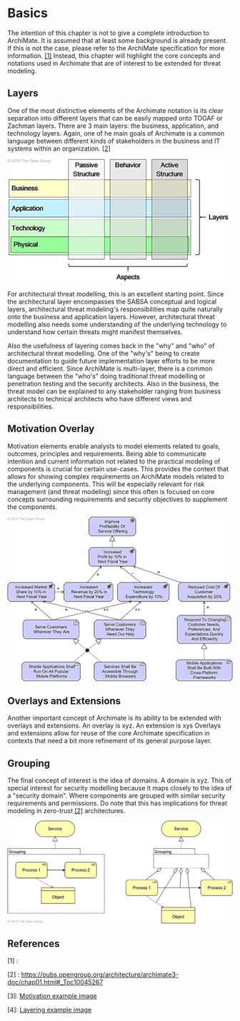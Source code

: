 # Basics

The intention of this chapter is not to give a complete introduction to ArchiMate.
It is assumed that at least some background is already present.
If this is not the case, please refer to the ArchiMate specification for more information. [[1]](#references)
Instead, this chapter will highlight the core concepts and notations used in Archimate that are of interest to be extended for threat modeling.

## Layers

One of the most distinctive elements of the Archimate notation is its clear separation into different layers that can be easily mapped onto TOGAF or Zachman layers.
There are 3 main layers: the business, application, and technology layers.
Again, one of he main goals of Archimate is a common language between different kinds of stakeholders in the business and IT systems within an organization. [[2]](#references)

![Archimate Core Framework, showing the importance of layering in ArchiMate](images/layering.jpg)

For architectural threat modelling, this is an excellent starting point.
Since the architectural layer encompasses the SABSA conceptual and logical layers, architectural threat modeling's responsibilities map quite naturally onto the business and application layers.
However, architectural threat modelling also needs some understanding of the underlying technology to understand how certain threats might manifest themselves.

Also the usefulness of layering comes back in the "why" and "who" of architectural threat modelling.
One of the "why's" being to create documentation to guide future implementation layer efforts to be more direct and efficient.
Since ArchiMate is multi-layer, there is a common language between the "who's" doing traditional threat modelling or penetration testing and the security architects.
Also in the business, the threat model can be explained to any stakeholder ranging from business architects to technical architects who have different views and responsibilities.

## Motivation Overlay

Motivation elements enable analysts to model elements related to goals, outcomes, principles and requirements.
Being able to communicate intention and current information not related to the practical modeling of components is crucial for certain use-cases.
This provides the context that allows for showing complex requirements on ArchiMate models related to the underlying components.
This will be especially relevant for risk management (and threat modeling) since this often is focused on core concepts surrounding requirements and security objectives to supplement the components.

![Motivation Example](images/motivation-example.jpg)

## Overlays and Extensions

Another important concept of Archimate is its ability to be extended with overlays and extensions.
An overlay is xyz.
An extension is xys
Overlays and extensions allow for reuse of the core Archimate specification in contexts that need a bit more refinement of its general purpose layer.

## Grouping

The final concept of interest is the idea of domains. 
A domain is xyz.
This of special interest for security modelling because it maps closely to the idea of a "security domain".
Where components are grouped with similar security requirements and permissions.
Do note that this has implications for threat modeling in zero-trust [[2]](#references) architectures. 

![Motivation Example](images/grouping.jpg)

## References

[1] : 

[2] : https://pubs.opengroup.org/architecture/archimate3-doc/chap01.html#_Toc10045267

[3]: [Motivation example image](https://pubs.opengroup.org/architecture/archimate3-doc/chap06.html)

[4]: [Layering example image](https://pubs.opengroup.org/architecture/archimate3-doc/chap03.html)
